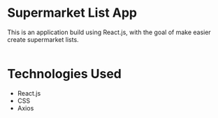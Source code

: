 # Supermarket List App

This is an application build using React.js, with the goal of make easier create supermarket lists.

<img src=""/>

# Technologies Used
- React.js
- CSS
- Axios